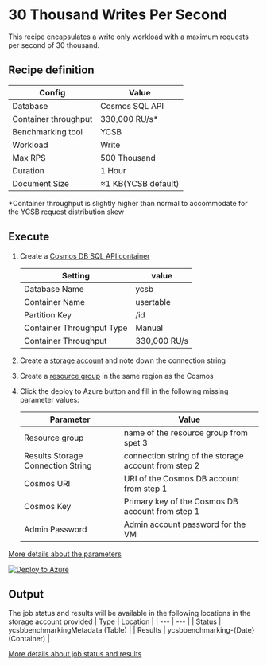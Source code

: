 # 30 Thousand Writes Per Second

This recipe encapsulates a write only workload with a maximum requests per second of 30 thousand.

## Recipe definition 

|  Config   |  Value   |
| --- | --- |
| Database | Cosmos SQL API |
| Container throughput | 330,000 RU/s* |
| Benchmarking tool | YCSB |
| Workload | Write |
| Max RPS | 500 Thousand |
| Duration | 1 Hour |
| Document Size | ≈1 KB(YCSB default) |

*Container throughput is slightly higher than normal to accommodate for the YCSB request distribution skew

## Execute
1. Create a [Cosmos DB SQL API container](https://learn.microsoft.com/en-us/azure/cosmos-db/nosql/quickstart-portal)

   |  Setting   |  value  | 
   | --- | --- |
   | Database Name | ycsb | 
   | Container Name | usertable | 
   | Partition Key  | /id |
   | Container Throughput Type | Manual |  
   | Container Throughput | 330,000 RU/s | 
   
3. Create a [storage account](https://learn.microsoft.com/en-us/azure/storage/common/storage-account-create?tabs=azure-portal) and note down the connection string 
4. Create a [resource group](https://learn.microsoft.com/en-us/azure/azure-resource-manager/management/manage-resource-groups-portal) in the same region as the Cosmos 
6. Click the deploy to Azure button and fill in the following missing parameter values:

   |  Parameter   |  Value  |
   | --- | --- |
   | Resource group | name of the resource group from spet 3 |
   | Results Storage Connection String | connection string of the storage account from step 2 |
   | Cosmos URI  | URI of the Cosmos DB account from step 1 |
   | Cosmos Key  | Primary key of the Cosmos DB account from step 1 |
   | Admin Password | Admin account password for the VM |
   
 [More details about the parameters](../../../#basic-configuration)


[![Deploy to Azure](https://aka.ms/deploytoazurebutton)](https://portal.azure.com/#create/Microsoft.Template/uri/https%3A%2F%2Fraw.githubusercontent.com%2FAzure%2Fazure-db-benchmarking%2Fmain%2Fcosmos%2Fsql%2Ftools%2Fjava%2Fycsb%2Frecipes%2Fwrite%2F30-thousand-rps-write%2Fazuredeploy.json)

## Output
The job status and results will be available in the following locations in the storage account provided
| Type | Location |
| --- | --- |
| Status  | ycsbbenchmarkingMetadata (Table) |
| Results | ycsbbenchmarking-{Date} (Container) |

 [More details about job status and results](../../../#monitoring)